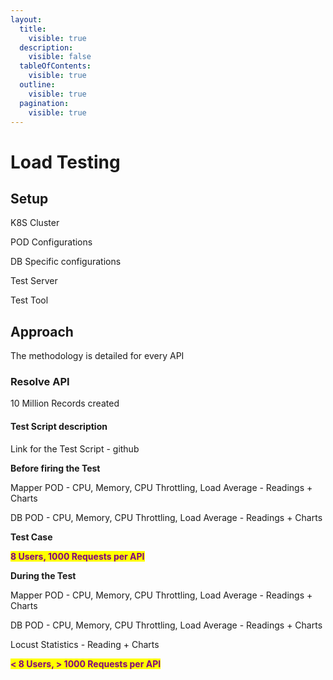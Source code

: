 ```yaml
---
layout:
  title:
    visible: true
  description:
    visible: false
  tableOfContents:
    visible: true
  outline:
    visible: true
  pagination:
    visible: true
---
```


# Load Testing

## Setup

K8S Cluster

POD Configurations

DB Specific configurations

Test Server

Test Tool

## Approach

The methodology is detailed for every API

### Resolve API

10 Million Records created

#### Test Script description

Link for the Test Script - github

**Before firing the Test**

Mapper POD - CPU, Memory, CPU Throttling, Load Average - Readings + Charts

DB POD - CPU, Memory, CPU Throttling, Load Average - Readings + Charts



**Test Case**

<mark style="color:purple;">**8 Users, 1000 Requests per API**</mark>

**During the Test**

Mapper POD - CPU, Memory, CPU Throttling, Load Average - Readings + Charts

DB POD - CPU, Memory, CPU Throttling, Load Average - Readings + Charts

Locust Statistics - Reading + Charts

<mark style="color:purple;">**< 8 Users, > 1000 Requests per API**</mark>



